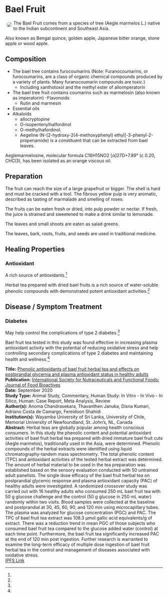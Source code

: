 # Bael Fruit

<img src="https://res.cloudinary.com/alchemist-cookbook/image/upload/w_200,f_auto/healing-items/bael-fruit.jpg" style="border-radius: 5px; float:left; margin: 5px;">The Bael Fruit comes from a species of tree (Aegle marmelos L.) native to the Indian subcontinent and Southeast Asia.

Also known as Bengal quince, golden apple, Japanese bitter orange, stone apple or wood apple.

## Composition

- The bael tree contains furocoumarins (Note: Furanocoumarins, or furocoumarins, are a class of organic chemical compounds produced by a variety of plants. Many furanocoumarin compounds are toxic.)
    - Including xanthotoxol and the methyl ester of alloimperatorin
- The bael tree fruit contains coumarins such as marmelosin (also known as imperatorin)
-Flavonoids
    - Rutin and marmesin
- Essential oils
- Alkaloids
    - allocryptopine
    - O-isopentenylhalfordinol
    - O-methylhafordinol.
    - Aegeline (N-[2-hydroxy-2(4-methoxyphenyl) ethyl]-3-phenyl-2-propenamide) is a constituent that can be extracted from bael leaves.

Aeglemarmelosine, molecular formula C16H15NO2 [α]27D+7.89° (c 0.20, CHCl3), has been isolated as an orange viscous oil.

## Preparation

The fruit can reach the size of a large grapefruit or bigger. The shell is hard and must be cracked with a tool. The fibrous yellow pulp is very aromatic, described as tasting of marmalade and smelling of roses.

The fruits can be eaten fresh or dried, into pulp powder or nectar. If fresh, the juice is strained and sweetened to make a drink similar to lemonade.

The leaves and small shoots are eaten as salad greens.

The leaves, bark, roots, fruits, and seeds are used in traditional medicine.

## Healing Properties

### Antioxidant

A rich source of antioxidants.[^1]

Herbal tea prepared with dried bael fruits is a rich source of water-soluble phenolic compounds with demonstrated potent antioxidant activities.[^1]

## Disease / Symptom Treatment

### Diabetes

May help control the complications of type 2 diabetes.[^1]

Bael fruit tea tested in this study was found effective in increasing plasma antioxidant activity with the potential of reducing oxidative stress and help controlling secondary complications of type 2 diabetes and maintaining health and wellness.[^1]

[^1]: 
**Title:** [Phenolic antioxidants of bael fruit herbal tea and effects on postprandial glycemia and plasma antioxidant status in healthy adults](https://doi.org/10.31665/JFB.2020.11238)<br>
**Publication:** [International Society for Nutraceuticals and Functional Foods: Journal of Food Bioactives]( )<br>
**Date:** September 2020<br>
**Study Type:** Animal Study, Commentary, Human Study: In Vitro - In Vivo - In Silico, Human: Case Report, Meta Analysis, Review<br>
**Author(s):** Anoma Chandrasekara, Thavanthen Januka, Disna Kumari, Adriano Costa de Camargo, Fereidoon Shahidi<br>
**Institution(s):** Wayamba University of Sri Lanka, University of Chile, Memorial University of Newfoundland, St. John’s, NL, Canada<br>
**Abstract:** Herbal teas are globally popular among health conscious consumers. In this study the phenolic content and potential antioxidant activities of bael fruit herbal tea prepared with dried immature bael fruit cuts (Aegle marmelos), traditionally used in the Asia, were determined. Phenolic compounds of the herbal extracts were identified using liquid chromatography-tandem mass spectrometry. The total phenolic content (TPC) and antioxidant activities of the tested herbal extract was determined. The amount of herbal material to be used in the tea preparation was established based on the sensory evaluation conducted with 50 untrained adult panelists. The single dose efficacy of the bael fruit herbal tea on postprandial glycemic response and plasma antioxidant capacity (PAC) of healthy adults were investigated. A randomized crossover study was carried out with 16 healthy adults who consumed 250 mL bael fruit tea with 50 g glucose challenge and the control (50 g glucose in 250 mL water) randomly within two visits. Blood samples were collected at the baseline and postprandial at 30, 45, 60, 90, and 120 min using microcapillary tubes. The plasma was analyzed for glucose concentration (PGC) and PAC. The TPC of bael fruit tea extract was 108.3 μmol gallic acid equivalents/g of extract. There was a reduction trend in mean PGC of those subjects who consumed bael fruit tea compared to the glucose added water (control) at each time point. Furthermore, the bael fruit tea significantly increased PAC at the end of 120 min post ingestion. Further research is warranted to examine the long-term efficacy of multiple dose ingestion of bael fruit herbal tea in the control and management of diseases associated with oxidative stress.<br>
[IPFS Link](https://ipfs.io/ipfs/QmbpjoRBMCCvYf81nDa3fyEjdK5ydVLyRS8wfnskj3QWcQ)

<!-- [^1]: 
**Title:** [ ]( )<br>
**Publication:** [ ]( )<br>
**Date:** <br>
**Study Type:** Animal Study, Commentary, Human Study: In Vitro - In Vivo - In Silico, Human: Case Report, Meta Analysis, Review<br>
**Author(s):** <br>
**Institution(s):** <br>
**Abstract:** <br>
[IPFS Link](https://ipfs.io/ipfs/) -->

<!-- <img src="https://res.cloudinary.com/alchemist-cookbook/image/upload/w_200,f_auto/healing-items/acemannan.jpg" style="border-radius: 5px; border-width: 1px; border-color: #c9c9c9; border-style: solid;   display: block; margin-left: auto; margin-right: auto;"> -->